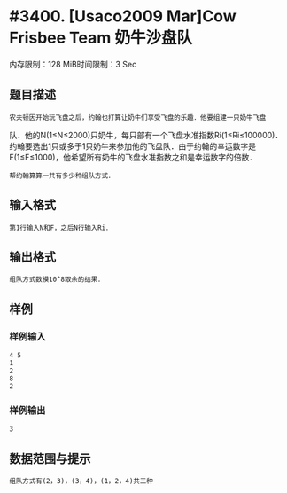 # #3400. [Usaco2009 Mar]Cow Frisbee Team 奶牛沙盘队

内存限制：128 MiB时间限制：3 Sec

## 题目描述

    农夫顿因开始玩飞盘之后，约翰也打算让奶牛们享受飞盘的乐趣．他要组建一只奶牛飞盘

队．他的N(1&le;N&le;2000)只奶牛，每只部有一个飞盘水准指数Ri(1&le;Ri&le;100000)．约翰要选出1只或多于1只奶牛来参加他的飞盘队．由于约翰的幸运数字是F(1&le;F&le;1000)，他希望所有奶牛的飞盘水准指数之和是幸运数字的倍数．

    帮约翰算算一共有多少种组队方式．

## 输入格式

    第1行输入N和F，之后N行输入Ri．

## 输出格式

 

    组队方式数模10^8取余的结果．

## 样例

### 样例输入

    
    4 5
    1
    2
    8
    2
    

### 样例输出

    
    3
    

## 数据范围与提示

    组队方式有(2，3)，(3，4)，(1，2，4)共三种
